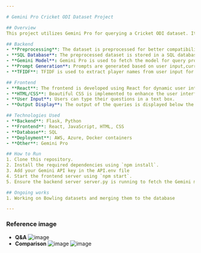 ```yaml
---

# Gemini Pro Cricket ODI Dataset Project

## Overview
This project utilizes Gemini Pro for querying a Cricket ODI dataset. It includes backend preprocessing tasks, SQL database integration, and frontend development for user interaction.

## Backend
- **Preprocessing**: The dataset is preprocessed for better compatibility with Gemini Pro.
- **SQL Database**: The preprocessed dataset is stored in a SQL database for easy access.
- **Gemini Model**: Gemini Pro is used to fetch the model for query processing.
- **Prompt Generation**: Prompts are generated based on user input,currently focusing on batting and batting stats.
- **TFIDF**: TFIDF is used to extract player names from user input for more accurate queries.

## Frontend
- **React**: The frontend is developed using React for dynamic user interaction.
- **HTML/CSS**: Beautiful CSS is implemented to enhance the user interface.
- **User Input**: Users can type their questions in a text box.
- **Output Display**: The output of the queries is displayed below the text box for easy readability.

## Technologies Used
- **Backend**: Flask, Python
- **Frontend**: React, JavaScript, HTML, CSS
- **Database**: SQL
- **Deployment**: AWS, Azure, Docker containers
- **Other**: Gemini Pro

## How to Run
1. Clone this repository.
2. Install the required dependencies using `npm install`.
3. Add your Gemini API key in the API.env file
4. Start the frontend server using `npm start`.
5. Ensure the backend server server.py is running to fetch the Gemini model and process queries.

## Ongoing works
1. Working on Bowling datasets and merging them to the database

---
```

### Reference image
- **Q&A**
![image](https://github.com/edithram23/ODI_Analysis/assets/106003437/f9c98c11-549e-4921-89ce-df344ddb9f9b)
- **Comparison**
![image](https://github.com/user-attachments/assets/c13779b9-017f-417b-bfc1-3cdaa9e934d9)
![image](https://github.com/user-attachments/assets/c0cdf296-5588-441e-bb07-316d23204eee)
